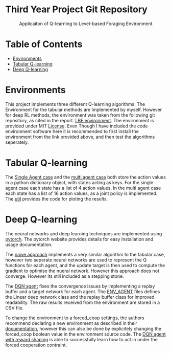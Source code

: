 # Third Year Project Git Repository
<p align="center">Applicaiton of Q-learning to Level-based Foraging Environment </p> 

<!-- TABLE OF CONTENTS -->
<h1> Table of Contents </h1>

- [Environments](#Environments)
- [Tabular Q-learning](#TAB)
- [Deep Q-learning](#DEEP)





<!-- Environments-->
# Environments
This project implements three different Q-learning algorithms. The Environment for the tabular methods are Implemented by myself. However for deep RL methods, the environment was taken from the following git repository, as cited in the report. 
[LBF environment](https://github.com/semitable/lb-foraging). The environment is provided under MIT [License](./LICENSE). Even Though I have included the code environment software here it is recommended to first install the environment from the link provided above, and then test the algorithms seperately. 

<!-- TAB-->
# Tabular Q-learning 
The [Single Agent case](./IMPLEMENTATIONS/Tabular.py) and the [multi agent case](./MPLEMENTATIONS/Tabular_multi.py) both store the action values in a python dictionary object, with states acting as keys. For the single agent case each state has a list of 4 action values. In the multi agent case each state has a list of 16 action values, as a joint policy is implemented. The [util](/IMPLEMENTATIONS/util.py) provides the code for ploting the results. 

<!-- DEEP-->
# Deep Q-learning
The neural networks and deep learning techniques are implemented using [pytorch](https://pytorch.org). The pytorch website provides details for easy installation and usage documentation.

The [naive approach](./IMPLEMENTATIONS/Naive_deep_Q_learning.py) implements a very similar algorithm to the tabular case, however two seperate neural networks are used to represent the Q functions for each agent, and the update target is then used to compute the gradient to optimise the nueral network. However this approach does not converge. However its still included as a stepping stone. 

The [DQN agent](/IMPLEMENTATIONS/DQN_agent.py)  fixes the convergence issues by implementing a replay buffer and a target network for each agent. The [ENV_AGENT](/IMPLEMENTATIONS/ENV_AGENT.pyIMPLEMENTATIONS) files defines the Linear deep network class and the replay buffer class for improved readability. The raw results received from the environment are stored in a CSV file. 

To change the environment to a forced_coop settings, the authors recommend declaring a new environment as described in their [documentation](https://github.com/semitable/lb-foraging), however this can also be done by explicitely changing the forced_coop boolean value in the environment source code. The [DQN agent with reward shaping](/IMPLEMENTATIONS/DQN_forced_coop.py) is able to successfully learn how to act in under the forced cooperation contraint. 

